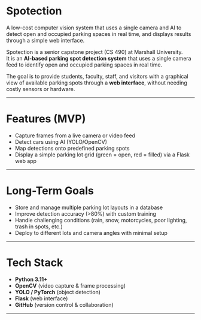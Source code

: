 # Spotection
A low-cost computer vision system that uses a single camera and AI to detect open and occupied parking spaces in real time, and displays results through a simple web interface.

Spotection is a senior capstone project (CS 490) at Marshall University.  
It is an **AI-based parking spot detection system** that uses a single camera feed to identify open and occupied parking spaces in real time.  

The goal is to provide students, faculty, staff, and visitors with a graphical view of available parking spots through a **web interface**, without needing costly sensors or hardware.

---

# Features (MVP)
- Capture frames from a live camera or video feed  
- Detect cars using AI (YOLO/OpenCV)  
- Map detections onto predefined parking spots  
- Display a simple parking lot grid (green = open, red = filled) via a Flask web app  

---

# Long-Term Goals
- Store and manage multiple parking lot layouts in a database  
- Improve detection accuracy (>80%) with custom training  
- Handle challenging conditions (rain, snow, motorcycles, poor lighting, trash in spots, etc.)  
- Deploy to different lots and camera angles with minimal setup  

---

# Tech Stack
- **Python 3.11+**  
- **OpenCV** (video capture & frame processing)  
- **YOLO / PyTorch** (object detection)  
- **Flask** (web interface)  
- **GitHub** (version control & collaboration)  

---

